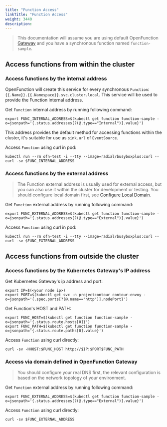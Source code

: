 ```yaml
---
title: "Function Access"
linkTitle: "Function Access"
weight: 3440
description:
---
```


> This documentation will assume you are using default OpenFunction [Gateway](https://openfunction.dev/docs/concepts/networking/gateway/#default-gateway) and you have a synchronous function named `function-sample`.

## Access functions from within the cluster
### Access functions by the internal address
OpenFunction will create this service for every synchronous `Function`: `{{.Name}}.{{.Namespace}}.svc.cluster.local`. This service will be used to provide the Function internal address.

Get `Function` internal address by running following command:
```shell
export FUNC_INTERNAL_ADDRESS=$(kubectl get function function-sample -o=jsonpath='{.status.addresses[?(@.type=="Internal")].value}')
```

This address provides the default method for accessing functions within the cluster, it's suitable for use as `sink.url` of `EventSource`.

Access `Function` using curl in pod:
```shell=
kubectl run --rm ofn-test -i --tty --image=radial/busyboxplus:curl -- curl -sv $FUNC_INTERNAL_ADDRESS
```

### Access functions by the external address
> The Function external address is usually used for external access, but you can also use it within the cluster for development or testing.
You should configure local domain first, see [Configure Local Domain](https://openfunction.dev/docs/concepts/networking/local-domain).

Get `Function` external address by running following command:
```shell
export FUNC_EXTERNAL_ADDRESS=$(kubectl get function function-sample -o=jsonpath='{.status.addresses[?(@.type=="External")].value}')
```

Access `Function` using curl in pod:
```shell=
kubectl run --rm ofn-test -i --tty --image=radial/busyboxplus:curl -- curl -sv $FUNC_EXTERNAL_ADDRESS
```
## Access functions from outside the cluster
### Access functions by the Kubernetes Gateway's IP address
Get Kubernetes Gateway's ip address and port:
```shell
export IP=$(<your node ip>)
export PORT=$(kubectl get svc -n projectcontour contour-envoy -o=jsonpath='{.spec.ports[?(@.name=="http")].nodePort}')
```
Get Function's HOST and PATH:
```shell
export FUNC_HOST=$(kubectl get function function-sample -o=jsonpath='{.status.route.hosts[0]}')
export FUNC_PATH=$(kubectl get function function-sample -o=jsonpath='{.status.route.paths[0].value}')
```

Access `Function` using curl directly:
```shell
curl -sv -HHOST:$FUNC_HOST http://$IP:$PORT$FUNC_PATH
```

### Access via domain defined in OpenFunction Gateway

> You should configure your real DNS first, the relevant configuration is based on the network topology of your environment.

Get `Function` external address by running following command:
```shell
export FUNC_EXTERNAL_ADDRESS=$(kubectl get function function-sample -o=jsonpath='{.status.addresses[?(@.type=="External")].value}')
```
Access `Function` using curl directly:

```shell=
curl -sv $FUNC_EXTERNAL_ADDRESS
```